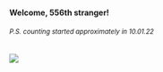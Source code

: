 #### Welcome, 556th stranger!

###### <sup>P.S. counting started approximately in 10.01.22</sup>

<img src="https://kraftwerk28.pp.ua/vcnt.png"></img>
